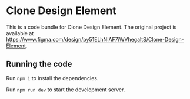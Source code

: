 
  # Clone Design Element

  This is a code bundle for Clone Design Element. The original project is available at https://www.figma.com/design/py51ELhNIAF7iWVhegaltS/Clone-Design-Element.

  ## Running the code

  Run `npm i` to install the dependencies.

  Run `npm run dev` to start the development server.
  